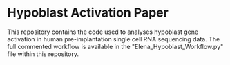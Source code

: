 # Hypoblast Activation Paper
This repository contains the code used to analyses hypoblast gene activation in human pre-implantation single cell RNA sequencing data.
The full commented workflow is available in the "Elena_Hypoblast_Workflow.py" file within this repository.
